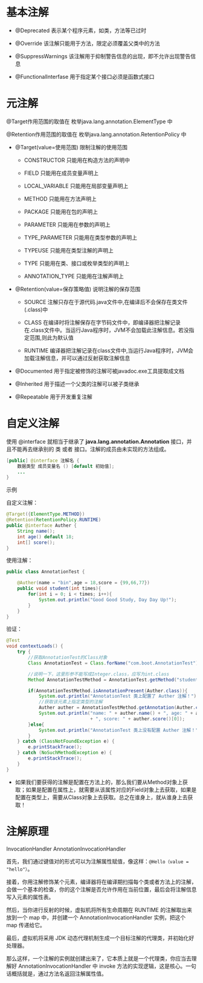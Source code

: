 # 基本注解

- @Deprecated                     表示某个程序元素，如类，方法等已过时

- @Override                          该注解只能用于方法，限定必须覆盖父类中的方法

- @SuppressWarnings        该注解用于抑制警告信息的出现，即不允许出现警告信息

- @FunctionalInterfase       用于指定某个接口必须是函数式接口

# 元注解

@Target作用范围的取值在 枚举java.lang.annotation.ElementType 中

@Retention作用范围的取值在 枚举java.lang.annotation.RetentionPolicy 中



- @Target(value=使用范围)                      限制注解的使用范围

  - CONSTRUCTOR                               只能用在构造方法的声明中

  - FIELD                                                 只能用在成员变量声明上
  - LOCAL_VARIABLE                            只能用在局部变量声明上
  - METHOD                                           只能用在方法声明上
  - PACKAGE                                          只能用在包的声明上
  - PARAMETER                                     只能用在参数的声明上
  - TYPE_PARAMETER                           只能用在类型参数的声明上
  - TYPEUSE                                           只能用在类型注解的声明上
  - TYPE                                                  只能用在类、接口或枚举类型的声明上
  - ANNOTATION_TYPE                       只能用在注解声明上

- @Retention(value=保存策略值)           说明注解的保存范围

  - SOURCE                                            注解只存在于源代码.java文件中,在编译后不会保存在类文件(.class)中

  - CLASS                                               在编译时将注解保存在字节码文件中，即编译器把注解记录在.class文件中。当运行Java程序时，JVM不会加载此注解信息。若没指定范围,则此为默认值
  - RUNTIME                                         编译器把注解记录在class文件中,当运行Java程序时，JVM会加载注解信息，并可以通过反射获取注解信息

- @Documented                                       用于指定被修饰的注解可被javadoc.exe工具提取成文档

- @Inherited                                              用于描述一个父类的注解可以被子类继承

- @Repeatable                                          用于开发重复注解

# 自定义注解

使用 @interface 就相当于继承了 **java.lang.annotation.Annotation** 接口，并且不能再去继承别的 类 或者 接口。注解的成员由未实现的方法组成。

```java
[public] @interface 注解名 {
    数据类型 成员变量名 () [default 初始值];
    ...
}
```

示例

自定义注解：

```java
@Target({ElementType.METHOD})
@Retention(RetentionPolicy.RUNTIME)
public @interface Auther {
    String name();
    int age() default 18;
    int[] score();
}
```

使用注解：

```java
public class AnnotationTest {

    @Auther(name = "bin",age = 18,score = {99,66,77})
    public void student(int times){
        for(int i = 0; i < times; i++){
            System.out.println("Good Good Study, Day Day Up!");
        }
    }
}
```

验证：

```java
@Test
void contextLoads() {
    try {
        //获取AnnotationTest的Class对象
        Class AnnotationTest = Class.forName("com.boot.AnnotationTest");

        //说明一下，这里形参不能写成Integer.class，应写为int.class
        Method AnnotationTestMethod = AnnotationTest.getMethod("student", int.calss);

        if(AnnotationTestMethod.isAnnotationPresent(Auther.class)){
            System.out.println("AnnotationTest 类上配置了 Auther 注解！");
            //获取该元素上指定类型的注解
            Auther auther = AnnotationTestMethod.getAnnotation(Auther.class);
            System.out.println("name: " + auther.name() + ", age: " + auther.age()
                               + ", score: " + auther.score()[0]);
        }else{
            System.out.println("AnnotationTest 类上没有配置 Auther 注解！");
        }
    } catch (ClassNotFoundException e) {
        e.printStackTrace();
    } catch (NoSuchMethodException e) {
        e.printStackTrace();
    }
}
```

- 如果我们要获得的注解是配置在方法上的，那么我们要从Method对象上获取；如果是配置在属性上，就需要从该属性对应的Field对象上去获取，如果是配置在类型上，需要从Class对象上去获取。总之在谁身上，就从谁身上去获取！



# 注解原理

InvocationHandler AnnotationInvocationHandler 

首先，我们通过键值对的形式可以为注解属性赋值，像这样：`@Hello（value = "hello"）`。

接着，你用注解修饰某个元素，编译器将在编译期扫描每个类或者方法上的注解，会做一个基本的检查，你的这个注解是否允许作用在当前位置，最后会将注解信息写入元素的属性表。

然后，当你进行反射的时候，虚拟机将所有生命周期在 RUNTIME 的注解取出来放到一个 map 中，并创建一个 AnnotationInvocationHandler 实例，把这个 map 传递给它。

最后，虚拟机将采用 JDK 动态代理机制生成一个目标注解的代理类，并初始化好处理器。

那么这样，一个注解的实例就创建出来了，它本质上就是一个代理类，你应当去理解好 AnnotationInvocationHandler 中 invoke 方法的实现逻辑，这是核心。一句话概括就是，通过方法名返回注解属性值。
